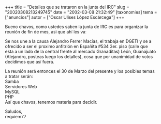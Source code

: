 +++
title = "Detalles que se trataron en la junta del IRC"
slug = "20020308213249745"
date = "2002-03-08 21:32:49"
[taxonomies]
tema = ["anuncios"]
autor = ["Oscar Ulises López Escárcega"]
+++

Bueno chavos, como ustedes saben la junta de IRC es para organizar la
reunión de fin de mes, asi que ahí les va:

<!-- more -->
Se nos une a la causa Alejandro Ferrer Macías, el trabaja en DGETI y se
a ofrecido a ser el proximo anfitrión en Españita #534 3er. piso (calle
que esta a un lado de la central frente al mercado Granaditas) León,
Guanajuato (Alejandro, posteas luego los detalles), cosa que por
unanimidad de votos decidimos que así fuera.

La reunión será entonces el 30 de Marzo del presente y los posibles
temas a tratar serán:  
Samba  
Servidores Web  
MySQL  
PHP  
Así que chavos, tenemos materia para decidir.

Saludos,  
requiem77

